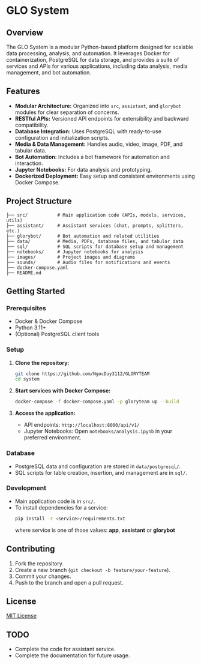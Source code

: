 # GLO System

## Overview

The GLO System is a modular Python-based platform designed for scalable data processing, analysis, and automation. It leverages Docker for containerization, PostgreSQL for data storage, and provides a suite of services and APIs for various applications, including data analysis, media management, and bot automation.

## Features

- **Modular Architecture:** Organized into `src`, `assistant`, and `glorybot` modules for clear separation of concerns.
- **RESTful APIs:** Versioned API endpoints for extensibility and backward compatibility.
- **Database Integration:** Uses PostgreSQL with ready-to-use configuration and initialization scripts.
- **Media & Data Management:** Handles audio, video, image, PDF, and tabular data.
- **Bot Automation:** Includes a bot framework for automation and interaction.
- **Jupyter Notebooks:** For data analysis and prototyping.
- **Dockerized Deployment:** Easy setup and consistent environments using Docker Compose.

## Project Structure

```
├── src/           # Main application code (APIs, models, services, utils)
├── assistant/     # Assistant services (chat, prompts, splitters, etc.)
├── glorybot/      # Bot automation and related utilities
├── data/          # Media, PDFs, database files, and tabular data
├── sql/           # SQL scripts for database setup and management
├── notebooks/     # Jupyter notebooks for analysis
├── images/        # Project images and diagrams
├── sounds/        # Audio files for notifications and events
├── docker-compose.yaml
├── README.md
```

## Getting Started

### Prerequisites

- Docker & Docker Compose
- Python 3.11+
- (Optional) PostgreSQL client tools

### Setup

1. **Clone the repository:**
   ```sh
   git clone https://github.com/NgocDuy3112/GLORYTEAM
   cd system
   ```

2. **Start services with Docker Compose:**
   ```sh
   docker-compose -f docker-compose.yaml -p gloryteam up --build
   ```

3. **Access the application:**
   - API endpoints: `http://localhost:8000/api/v1/`
   - Jupyter Notebooks: Open `notebooks/analysis.ipynb` in your preferred environment.

### Database

- PostgreSQL data and configuration are stored in `data/postgresql/`.
- SQL scripts for table creation, insertion, and management are in `sql/`.

### Development

- Main application code is in `src/`.
- To install dependencies for a service:
  ```sh
  pip install -r <service>/requirements.txt
  ```
  where service is one of those values: **app**, **assistant** or **glorybot**

## Contributing

1. Fork the repository.
2. Create a new branch (`git checkout -b feature/your-feature`).
3. Commit your changes.
4. Push to the branch and open a pull request.

## License

[MIT License](LICENSE)


## TODO
- Complete the code for assistant service.
- Complete the documentation for future usage.